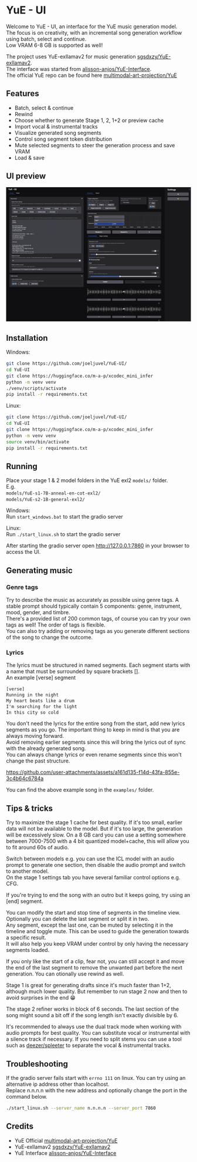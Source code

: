 # YuE - UI

Welcome to YuE - UI, an interface for the YuE music generation model.\
The focus is on creativity, with an incremental song generation workflow using batch, select and continue.\
Low VRAM 6-8 GB is supported as well!

The project uses YuE-exllamav2 for music generation [sgsdxzy/YuE-exllamav2](https://github.com/sgsdxzy/YuE-exllamav2).\
The interface was started from [alisson-anjos/YuE-Interface](https://github.com/alisson-anjos/YuE-Interface).\
The official YuE repo can be found here [multimodal-art-projection/YuE](https://github.com/multimodal-art-projection/YuE)
 
## Features
- Batch, select & continue
- Rewind
- Choose whether to generate Stage 1, 2, 1+2 or preview cache
- Import vocal & instrumental tracks
- Visualize generated song segments
- Control song segment token distribution
- Mute selected segments to steer the generation process and save VRAM
- Load & save

## UI preview
![preview ui](/preview.png)

## Installation
Windows:
```bash
git clone https://github.com/joeljuvel/YuE-UI/
cd YuE-UI
git clone https://huggingface.co/m-a-p/xcodec_mini_infer
python -m venv venv
./venv/scripts/activate
pip install -r requirements.txt
```

Linux:
```bash
git clone https://github.com/joeljuvel/YuE-UI/
cd YuE-UI
git clone https://huggingface.co/m-a-p/xcodec_mini_infer
python -m venv venv
source venv/bin/activate
pip install -r requirements.txt
```

## Running
Place your stage 1 & 2 model folders in the YuE exl2 `models/` folder.\
E.g.\
`models/YuE-s1-7B-anneal-en-cot-exl2/`\
`models/YuE-s2-1B-general-exl2/`

Windows:\
Run `start_windows.bat` to start the gradio server

Linux:\
Run `./start_linux.sh` to start the gradio server

After starting the gradio server open http://127.0.0.1:7860 in your browser to access the UI.

## Generating music
### Genre tags
Try to describe the music as accurately as possible using genre tags. A stable prompt should typically contain 5 components: genre, instrument, mood, gender, and timbre.\
There's a provided list of 200 common tags, of course you can try your own tags as well! The order of tags is flexible.\
You can also try adding or removing tags as you generate different sections of the song to change the outcome.

### Lyrics
The lyrics must be structured in named segments. Each segment starts with a name that must be surrounded by square brackets \[\].\
An example \[verse\] segment
```
[verse]
Running in the night
My heart beats like a drum
I'm searching for the light
In this city so cold
```
You don't need the lyrics for the entire song from the start, add new lyrics segments as you go. The important thing to keep in mind is that you are always moving forward.\
Avoid removing earlier segments since this will bring the lyrics out of sync with the already generated song.\
You can always change lyrics or even rename segments since this won't change the past structure.

https://github.com/user-attachments/assets/a161d135-f14d-43fa-855e-3c4b64c6784a

You can find the above example song in the `examples/` folder.

## Tips & tricks
Try to maximize the stage 1 cache for best quality. If it's too small, earlier data will not be available to the model. But if it's too large, the generation will be excessively slow.
On a 8 GB card you can use a setting somewhere between 7000-7500 with a 4 bit quantized model+cache, this will allow you to fit around 60s of audio.

Switch between models e.g. you can use the ICL model with an audio prompt to generate one section, then disable the audio prompt and switch to another model.\
On the stage 1 settings tab you have several familiar control options e.g. CFG.

If you're trying to end the song with an outro but it keeps going, try using an \[end\] segment.

You can modify the start and stop time of segments in the timeline view. Optionally you can delete the last segment or split it in two.\
Any segment, except the last one, can be muted by selecting it in the timeline and toggle mute. This can be used to guide the generation towards a specific result.\
It will also help you keep VRAM under control by only having the necessary segments loaded.

If you only like the start of a clip, fear not, you can still accept it and move the end of the last segment to remove the unwanted part before the next generation. You can otionally use rewind as well.

Stage 1 is great for generating drafts since it's much faster than 1+2, although much lower quality. But remember to run stage 2 now and then to avoid surprises in the end 😁

The stage 2 refiner works in block of 6 seconds. The last section of the song might sound a bit off if the song length isn't exactly divisible by 6.

It's recommended to always use the dual track mode when working with audio prompts for best quality. You can substitute vocal or instrumental with a silence track if necessary.
If you need to split stems you can use a tool such as [deezer/spleeter](https://github.com/deezer/spleeter) to separate the vocal & instrumental tracks.

## Troubleshooting
If the gradio server fails start with `errno 111` on linux. You can try using an alternative ip address other than localhost.\
Replace n.n.n.n with the new address and optionally change the port in the command below.
```bash
./start_linux.sh --server_name n.n.n.n --server_port 7860
```

## Credits
- YuE Official [multimodal-art-projection/YuE](https://github.com/multimodal-art-projection/YuE)
- YuE-exllamav2 [sgsdxzy/YuE-exllamav2](https://github.com/sgsdxzy/YuE-exllamav2)
- YuE Interface [alisson-anjos/YuE-Interface](https://github.com/alisson-anjos/YuE-Interface)
